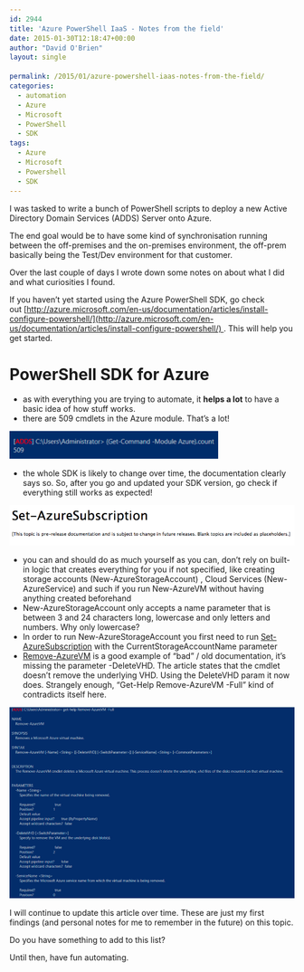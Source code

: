 ```yaml
---
id: 2944
title: 'Azure PowerShell IaaS - Notes from the field'
date: 2015-01-30T12:18:47+00:00
author: "David O'Brien"
layout: single

permalink: /2015/01/azure-powershell-iaas-notes-from-the-field/
categories:
  - automation
  - Azure
  - Microsoft
  - PowerShell
  - SDK
tags:
  - Azure
  - Microsoft
  - Powershell
  - SDK
---
```

I was tasked to write a bunch of PowerShell scripts to deploy a new Active Directory Domain Services (ADDS) Server onto Azure.

The end goal would be to have some kind of synchronisation running between the off-premises and the on-premises environment, the off-prem basically being the Test/Dev environment for that customer.

Over the last couple of days I wrote down some notes on about what I did and what curiosities I found.

If you haven’t yet started using the Azure PowerShell SDK, go check out [http://azure.microsoft.com/en-us/documentation/articles/install-configure-powershell/](http://azure.microsoft.com/en-us/documentation/articles/install-configure-powershell/) . This will help you get started.

# PowerShell SDK for Azure

* as with everything you are trying to automate, it **helps a lot** to have a basic idea of how stuff works.
* there are 509 cmdlets in the Azure module. That’s a lot!

![image](/media/2015/01/1422578282_full.png)

* the whole SDK is likely to change over time, the documentation clearly says so. So, after you go and updated your SDK version, go check if everything still works as expected!

![image](/media/2015/01/1422434319_full.png)

* you can and should do as much yourself as you can, don’t rely on built-in logic that creates everything for you if not specified, like creating storage accounts (New-AzureStorageAccount) , Cloud Services (New-AzureService) and such if you run New-AzureVM without having anything created beforehand
* New-AzureStorageAccount only accepts a name parameter that is between 3 and 24 characters long, lowercase and only letters and numbers. Why only lowercase?
* In order to run New-AzureStorageAccount you first need to run [Set-AzureSubscription](https://msdn.microsoft.com/en-us/library/dn495189.aspx) with the CurrentStorageAccountName parameter
* [Remove-AzureVM](https://msdn.microsoft.com/en-us/library/azure/dn495264.aspx) is a good example of “bad” / old documentation, it’s missing the parameter -DeleteVHD. The article states that the cmdlet doesn’t remove the underlying VHD. Using the DeleteVHD param it now does. Strangely enough, “Get-Help Remove-AzureVM -Full” kind of contradicts itself here.

![image](/media/2015/01/1422492443_full.png)

I will continue to update this article over time. These are just my first findings (and personal notes for me to remember in the future) on this topic.

Do you have something to add to this list?

Until then, have fun automating.


